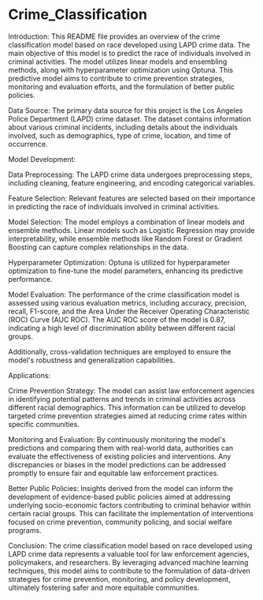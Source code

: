 # Crime_Classification

Introduction:
This README file provides an overview of the crime classification model based on race developed using LAPD crime data. The main objective of this model is to predict the race of individuals involved in criminal activities. The model utilizes linear models and ensembling methods, along with hyperparameter optimization using Optuna. This predictive model aims to contribute to crime prevention strategies, monitoring and evaluation efforts, and the formulation of better public policies.

Data Source:
The primary data source for this project is the Los Angeles Police Department (LAPD) crime dataset. The dataset contains information about various criminal incidents, including details about the individuals involved, such as demographics, type of crime, location, and time of occurrence.

Model Development:

Data Preprocessing: The LAPD crime data undergoes preprocessing steps, including cleaning, feature engineering, and encoding categorical variables.

Feature Selection: Relevant features are selected based on their importance in predicting the race of individuals involved in criminal activities.

Model Selection: The model employs a combination of linear models and ensemble methods. Linear models such as Logistic Regression may provide interpretability, while ensemble methods like Random Forest or Gradient Boosting can capture complex relationships in the data.

Hyperparameter Optimization: Optuna is utilized for hyperparameter optimization to fine-tune the model parameters, enhancing its predictive performance.

Model Evaluation:
The performance of the crime classification model is assessed using various evaluation metrics, including accuracy, precision, recall, F1-score, and the Area Under the Receiver Operating Characteristic (ROC) Curve (AUC ROC). The AUC ROC score of the model is 0.87, indicating a high level of discrimination ability between different racial groups.

Additionally, cross-validation techniques are employed to ensure the model's robustness and generalization capabilities.

Applications:

Crime Prevention Strategy: The model can assist law enforcement agencies in identifying potential patterns and trends in criminal activities across different racial demographics. This information can be utilized to develop targeted crime prevention strategies aimed at reducing crime rates within specific communities.

Monitoring and Evaluation: By continuously monitoring the model's predictions and comparing them with real-world data, authorities can evaluate the effectiveness of existing policies and interventions. Any discrepancies or biases in the model predictions can be addressed promptly to ensure fair and equitable law enforcement practices.

Better Public Policies: Insights derived from the model can inform the development of evidence-based public policies aimed at addressing underlying socio-economic factors contributing to criminal behavior within certain racial groups. This can facilitate the implementation of interventions focused on crime prevention, community policing, and social welfare programs.

Conclusion:
The crime classification model based on race developed using LAPD crime data represents a valuable tool for law enforcement agencies, policymakers, and researchers. By leveraging advanced machine learning techniques, this model aims to contribute to the formulation of data-driven strategies for crime prevention, monitoring, and policy development, ultimately fostering safer and more equitable communities.

